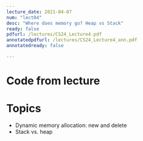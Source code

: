 ```yaml
---
lecture_date: 2021-04-07
num: "lect04"
desc: "Where does memory go? Heap vs Stack"
ready: false
pdfurl: /lectures/CS24_Lecture4.pdf
annotatedpdfurl: /lectures/CS24_Lecture4_ann.pdf
annotatedready: false

---
```


# Code from lecture


# Topics
* Dynamic memory allocation: new and delete
* Stack vs. heap












